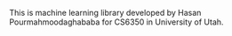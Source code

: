 This is machine learning library developed by Hasan Pourmahmoodaghababa for CS6350 in University of Utah.
